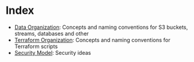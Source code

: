 # Index
- [Data Organization](data_organization.md): Concepts and naming conventions for S3 buckets, streams, databases and other  
- [Terraform Organization](terraform.md): Concepts and naming conventions for Terraform scripts
- [Security Model](security.md): Security ideas